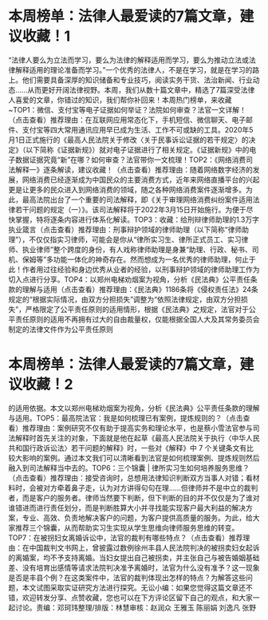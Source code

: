 # 本周榜单：法律人最爱读的7篇文章，建议收藏！1

“法律人要么为立法而学习，要么为法律的解释适用而学习，要么为推动立法或法律解释适用的理论准备而学习。”一个优秀的法律人，不是在学习，就是在学习的路上。他们需要具备深厚的知识储备和专业技巧，阅读实务干货、法治新闻、行业动态......从而更好开阔法律视野。本周，我们从数十篇文章中，精选了7篇深受法律人喜爱的文章，你错过的知识，我们帮你补回来！本周热门榜单，来收藏~TOP1：微信、支付宝等电子证据如何举证？法院如何审查？法官一文详解！（点击查看）推荐理由：在互联网应用常态化下，手机短信、微信聊天、电子邮件、支付宝等四大常用通讯应用早已成为生活、工作不可或缺的工具。2020年5月1日正式施行的《最高人民法院关于修改〈关于民事诉讼证据的若干规定〉的决定》（以下简称《证据新规》）就对电子证据进行了相关规定。《证据新规》中的电子数据证据究竟“新”在哪？如何审查？法官带你一文梳理！TOP2：《网络消费司法解释一》逐条解读，建议收藏！（点击查看）推荐理由：随着网络数字经济的发展，网络消费已经逐渐成为中国民众的主要消费方式，近年来网络直播平台的兴起更是让更多的民众进入到网络消费的领域，随之各种网络消费案件逐渐增多。为此，最高法院出台了一个重要的司法解释，即《关于审理网络消费纠纷案件适用法律若干问题的规定（一）》。该司法解释将于2022年3月15日开始施行。为便于尽快掌握，特将逐条内容进行体系化解读。TOP3：收藏：给刑辩律师助理的1.3万字执业箴言（点击查看）推荐理由：刑事辩护领域的律师助理（以下简称“律师助理”），不仅仅指实习律师，可能会是你从“律所实习生、律所正式员工、实习律师、执业律师”整个跨度的身份，有人戏称律师助理是身兼“助理、行政、秘书、司机、保姆等”多功能一体化的神奇存在。然而想成为一名优秀的律师助理，何止于此！作者用过往经验和身边优秀从业者的经验，以刑事辩护领域的律师助理工作为切入点进行分享。TOP4：以郑州电梯劝烟案为视角，分析《民法典》公平责任条款的理解与适用（点击查看）推荐理由：《民法典》1186条将《侵权责任法》24条规定的“根据实际情况，由双方分担损失”调整为“依照法律规定，由双方分担损失”，严格限定了公平责任原则的适用情形，根据《民法典》之规定，法官对于公平责任原则的适用不再拥有过大的自由裁量权，仅能根据全国人大及其常务委员会制定的法律文件作为公平责任原则

# 本周榜单：法律人最爱读的7篇文章，建议收藏！2

的适用依据。本文以郑州电梯劝烟案为视角，分析《民法典》公平责任条款的理解与适用。TOP5：最高院法官：我是如何梳理已有案例，提炼规则的？（点击查看）推荐理由：案例研究不仅有助于提高实务和理论水平，也是蔡小雪法官参与司法解释时首先关注的对象，下面就是他在起草《最高人民法院关于执行〈中华人民共和国行政诉讼法〉若干问题的解释》时，一些对《解释》中 7 个关键条文有比较大影响的案例。通过本文我们可以清晰看到法官是如何梳理案例、提炼规则然后融入到司法解释当中去的。TOP6：三个锦囊 | 律所实习生如何培养服务思维？（点击查看）推荐理由：接受咨询时，总想用法律知识判断双方当事人对错；看材料时，会被对方牵着鼻子走，认为对方讲得句句在理……但律师并不是中立的裁判者，而是客户的服务者。律师当然要下判断，但下判断的目的并不仅仅是为了谁对谁错进而进行责任划分，而是判断胜算大小并寻找能实现客户最大利益的解决方案，专业、高效、负责地解决客户的问题，为客户提供高质量的服务。为此，给大家推荐三个锦囊，从而帮助实习生实现从学生思维向律师服务思维的转变。TOP7：在被拐妇女离婚诉讼中，法官的裁判有哪些特点？（点击查看）推荐理由：在中国裁判文书网上，曾披露过数例徐州丰县人民法院判决的被拐卖妇女起诉的离婚案，均不予支持离婚。当妇女提出自己被拐卖，并主张自己与被告婚姻基础差、没有培育出感情等请求法院判决准予离婚时，法官为什么没有准予？这一现象是否是丰县个例？在这类案件中，法官的裁判体现出怎样的特点？为解答这些问题，本文试图采取实证研究方法进行探究。无讼小编：如果您觉得这篇文章还不错，欢迎转发分享、点赞收藏，您也可以在下方评论区留下自己的观点，和大家一起讨论。责编：邓珂玮整理/排版：林慧审核：赵润众 王雅玉 陈丽娟 刘逸凡 张野

